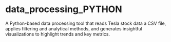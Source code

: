 # data_processing_PYTHON
A Python-based data processing tool that reads Tesla stock data a CSV file, applies filtering and analytical methods, and generates insightful visualizations to highlight trends and key metrics.
